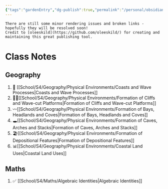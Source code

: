 ```yaml
---
{"tags":"gardenEntry","dg-publish":true,"permalink":"/personal/obsidian-digital-garden/digital-garden-homepage/"}
---
```


```ad-warning
There are still some minor rendering issues and broken links - hopefully they will be resolved soon!
Credit to [oleeskild](https://github.com/oleeskild/) for creating and maintaining this great publishing tool.
```

# Class Notes
## Geography

<div class="transclusion">


1. 🌊 [[School/S4/Geography/Physical Environments/Coasts and Wave Processes|Coasts and Wave Processes]]
2. 🧗‍♀️[[School/S4/Geography/Physical Environments/Formation of Cliffs and Wave-cut Platforms|Formation of Cliffs and Wave-cut Platforms]]
3. 〰️[[School/S4/Geography/Physical Environments/Formation of Bays, Headlands and Coves|Formation of Bays, Headlands and Coves]]
4. 🕳️[[School/S4/Geography/Physical Environments/Formation of Caves, Arches and Stacks|Formation of Caves, Arches and Stacks]]
5. 🏖️[[School/S4/Geography/Physical Environments/Formation of Depositional Features|Formation of Depositional Features]]
6. 📊[[School/S4/Geography/Physical Environments/Coastal Land Uses|Coastal Land Uses]]

</div>


## Maths

<div class="transclusion">


1. ✅ [[School/S4/Maths/Algebraic Identities|Algebraic Identities]]

</div>

